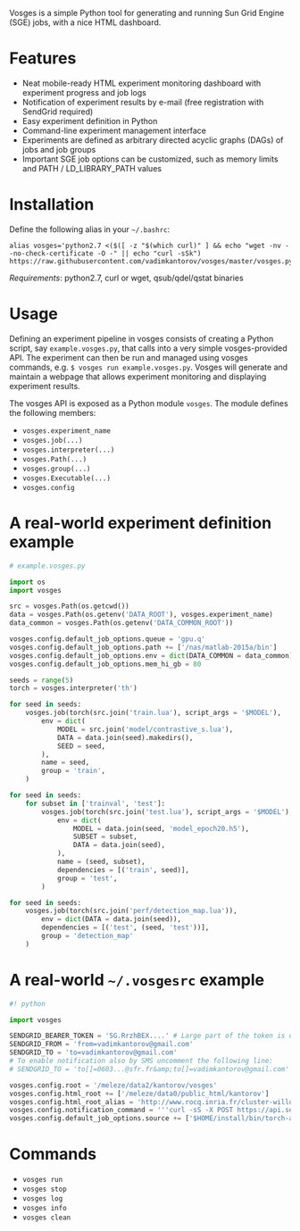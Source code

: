 Vosges is a simple Python tool for generating and running Sun Grid Engine (SGE) jobs, with a nice HTML dashboard.

# Features
- Neat mobile-ready HTML experiment monitoring dashboard with experiment progress and job logs
- Notification of experiment results by e-mail (free registration with SendGrid required)
- Easy experiment definition in Python
- Command-line experiment management interface
- Experiments are defined as arbitrary directed acyclic graphs (DAGs) of jobs and job groups
- Important SGE job options can be customized, such as memory limits and PATH / LD_LIBRARY_PATH values

# Installation
Define the following alias in your `~/.bashrc`:
```
alias vosges='python2.7 <($([ -z "$(which curl)" ] && echo "wget -nv --no-check-certificate -O -" || echo "curl -sSk") https://raw.githubusercontent.com/vadimkantorov/vosges/master/vosges.py)'
```

*Requirements*: python2.7, curl or wget, qsub/qdel/qstat binaries

# Usage

Defining an experiment pipeline in vosges consists of creating a Python script, say `example.vosges.py`, that calls into a very simple vosges-provided API. The experiment can then be run and managed using vosges commands, e.g. `$ vosges run example.vosges.py`. Vosges will generate and maintain a webpage that allows experiment monitoring and displaying experiment results.

The vosges API is exposed as a Python module `vosges`. The module defines the following members:
- `vosges.experiment_name`
- `vosges.job(...)`
- `vosges.interpreter(...)`
- `vosges.Path(...)`
- `vosges.group(...)`
- `vosges.Executable(...)`
- `vosges.config`

# A real-world experiment definition example
```python
# example.vosges.py

import os
import vosges

src = vosges.Path(os.getcwd())
data = vosges.Path(os.getenv('DATA_ROOT'), vosges.experiment_name)
data_common = vosges.Path(os.getenv('DATA_COMMON_ROOT'))

vosges.config.default_job_options.queue = 'gpu.q'
vosges.config.default_job_options.path += ['/nas/matlab-2015a/bin']
vosges.config.default_job_options.env = dict(DATA_COMMON = data_common)
vosges.config.default_job_options.mem_hi_gb = 80

seeds = range(5)
torch = vosges.interpreter('th')

for seed in seeds:
    vosges.job(torch(src.join('train.lua'), script_args = '$MODEL'),
        env = dict(
            MODEL = src.join('model/contrastive_s.lua'),
            DATA = data.join(seed).makedirs(),
            SEED = seed,
        ),
        name = seed,
        group = 'train',
    )

for seed in seeds:
    for subset in ['trainval', 'test']:
        vosges.job(torch(src.join('test.lua'), script_args = '$MODEL'),
            env = dict(
                MODEL = data.join(seed, 'model_epoch20.h5'),
                SUBSET = subset,
                DATA = data.join(seed),
            ),
            name = (seed, subset),
            dependencies = [('train', seed)],
            group = 'test',
        )

for seed in seeds:
    vosges.job(torch(src.join('perf/detection_map.lua')),
        env = dict(DATA = data.join(seed)),
        dependencies = [('test', (seed, 'test'))],
        group = 'detection_map'
    )

```

# A real-world `~/.vosgesrc` example
```python
#! python

import vosges

SENDGRID_BEARER_TOKEN = 'SG.RrzhBEX....' # Large part of the token is omitted. Use your own.
SENDGRID_FROM = 'from=vadimkantorov@gmail.com'
SENDGRID_TO = 'to=vadimkantorov@gmail.com'
# To enable notification also by SMS uncomment the following line:
# SENDGRID_TO = 'to[]=0603...@sfr.fr&amp;to[]=vadimkantorov@gmail.com' # To find your email2sms gateway you may want to look at http://mfitzp.io/list-of-email-to-sms-gateways/

vosges.config.root = '/meleze/data2/kantorov/vosges'
vosges.config.html_root += ['/meleze/data0/public_html/kantorov']
vosges.config.html_root_alias = 'http://www.rocq.inria.fr/cluster-willow/kantorov'
vosges.config.notification_command = '''curl -sS -X POST https://api.sendgrid.com/api/mail.send.json -H "Authorization: Bearer %s" -d "%s" -d "%s" -d "subject=[vosges] {EXECUTION_STATUS} of experiment {NAME_CODE}" -d"text=Report is at {HTML_REPORT_URL}#{FAILED_JOB_QUALIFIED_NAME}\n\nFailed job: {FAILED_JOB_QUALIFIED_NAME}.\n\nException message:\n\n{EXCEPTION_MESSAGE}"''' % (SENDGRID_BEARER_TOKEN, SENDGRID_FROM, SENDGRID_TO)
vosges.config.default_job_options.source += ['$HOME/install/bin/torch-activate', '$HOME/.wigwam/wigwam_activate.sh']
```

# Commands
- `vosges run`
- `vosges stop`
- `vosges log`
- `vosges info`
- `vosges clean`

